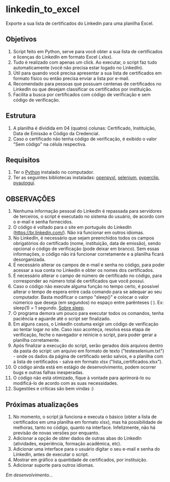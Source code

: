 # linkedin_to_excel
Exporte a sua lista de certificados do Linkedin para uma planilha Excel.

## Objetivos
1. Script feito em Python, serve para você obter a sua lista de certificados e licenças do LinkedIn em formato Excel (.xlsx).
2. Tudo é realizado com apenas um click. Ao executar, o script faz tudo automaticamente (você não precisa estar logado no LinkedIn).  
3. Útil para quando você precisa apresentar a sua lista de certificados em formato físico ou então precisa enviar a lista por e-mail.
4. Recomendado para pessoas que possuam centenas de certificados no LinkedIn ou que desejam classificar os certificados por instituição.
5. Facilita a busca por certificados com código de verificação e sem código de verificação.

## Estrutura
1. A planilha é dividida em 04 (quatro) colunas: Certificado, Instituição, Data de Emissão e Código da Credencial.
2. Caso o certificado não tenha código de verificação, é exibido o valor "Sem código" na célula respectiva.

## Requisitos
1. Ter o [Python](https://www.python.org/downloads/) instalado no computador.
2. Ter as seguintes bibliotecas instaladas: [openpyxl](https://openpyxl.readthedocs.io/en/stable/), [selenium](https://selenium-python.readthedocs.io/), [pyperclip](https://pypi.org/project/pyperclip/), [pyautogui](https://pyautogui.readthedocs.io/en/latest/).

## OBSERVAÇÕES
1. Nenhuma informação pessoal do LinkedIn é repassada para servidores de terceiros, o script é executado no sistema do usuário, de acordo com o e-mail e senha fornecidos.
2. O código é voltado para o site em português do LinkedIn (https://br.linkedin.com/). Não irá funcionar em outros idiomas.
3. No LinkedIn, é necessário que sejam preenchidos todos os campos obrigatórios do certificado (nome, instituição, data de emissão), sendo opcional o código de verificação (pode deixar em branco). Sem essas informações, o código não irá funcionar corretamente e a planilha ficará desorganizada.
4. É necessário alterar os campos de e-mail e senha no código, para poder acessar a sua conta no Linkedin e obter os nomes dos certificados.
5. É necessário alterar o campo de número de certificado no código, para corresponder ao número total de certificados que você possui.
6. Caso o código não execute alguma função no tempo certo, é possível alterar o tempo de espera entre cada comando para se adequar ao seu computador. Basta modificar o campo "sleep()" e colocar o valor númerico que deseja (em segundos) no espaço entre parênteses ( ). Ex: sleep(1) = 1 segundo. [Sobre sleep](https://realpython.com/python-sleep/).
7. O programa demora um pouco para executar todos os comandos, tenha paciência e aguarde até o script ser finalizado.
8. Em alguns casos, o LinkedIn costuma exigir um código de verificação ao tentar logar no site. Caso isso aconteça, resolva essa etapa de verificação, feche o navegador e reinicie o script, para poder gerar a planilha corretamente.
9. Após finalizar a execução do script, serão gerados dois arquivos dentro da pasta do script: um arquivo em formato de texto ("testeselenium.txt") - onde os dados da página de certificado serão salvos, e a planilha com a lista de certificados - salva em formato xlsx ("lista_certificados.xlsx").
10. O código ainda está em estágio de desenvolvimento, podem ocorrer bugs e outras falhas inesperadas.
11. O código não está otimizado, fique à vontade para aprimorá-lo ou modificá-lo de acordo com as suas necessidades.
12. Sugestões e críticas são bem vindas :)

## Próximas atualizações
1. No momento, o script já funciona e executa o básico (obter a lista de certificados em uma planilha em formato xlsx), mas há possibilidade de melhoras, tanto no código, quanto na interface. Infelizmente, não há previsão de novas versões por enquanto.
2. Adicionar a opção de obter dados de outras abas do LinkedIn (atividades, experiência, formação acadêmica, etc).
3. Adicionar uma interface para o usuário digitar o seu e-mail e senha do LinkedIn, antes de executar o script.
4. Mostrar em gráfico a quantidade de certificados, por instituição.
5. Adicionar suporte para outros idiomas.

*Em desenvolvimento...*
